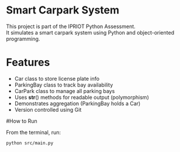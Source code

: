 # Smart Carpark System

This project is part of the IPRIOT Python Assessment.  
It simulates a smart carpark system using Python and object-oriented programming.

# Features

- Car class to store license plate info
- ParkingBay class to track bay availability
- CarPark class to manage all parking bays
- Uses __str__() methods for readable output (polymorphism)
- Demonstrates aggregation (ParkingBay holds a Car)
- Version controlled using Git

#How to Run

From the terminal, run:

```bash
python src/main.py
